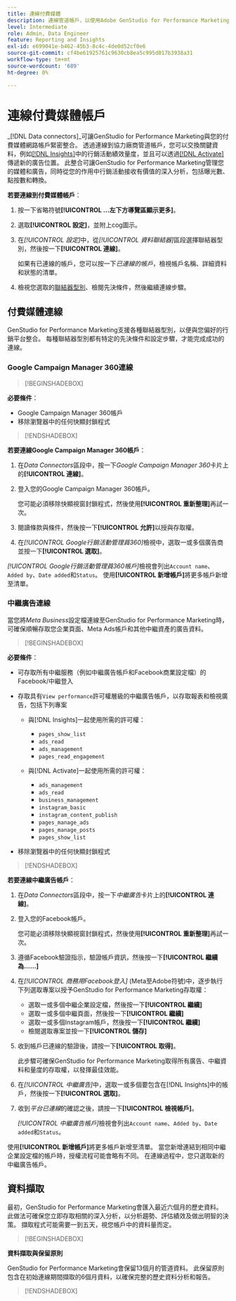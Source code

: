 ```yaml
---
title: 連線付費媒體
description: 連線管道帳戶，以使用Adobe GenStudio for Performance Marketing啟用和監控您的廣告和媒體。
level: Intermediate
role: Admin, Data Engineer
feature: Reporting and Insights
exl-id: e699041e-b462-45b3-8c4c-4de0d52cf0e6
source-git-commit: cf4be61925761c9630cb8ea5c995d017b3938a31
workflow-type: tm+mt
source-wordcount: '689'
ht-degree: 0%

---
```


# 連線付費媒體帳戶

_[!DNL Data connectors]_可讓GenStudio for Performance Marketing與您的付費媒體網路帳戶緊密整合。 透過連線到協力廠商管道帳戶，您可以交換關鍵資料，例如[[!DNL Insights]](/help/user-guide/insights/overview.md)中的行銷活動績效量度，並且可以透過[[!DNL Activate]](/help/user-guide/activation/overview.md)傳遞新的廣告位置。 此整合可讓GenStudio for Performance Marketing管理您的媒體和廣告，同時從您的作用中行銷活動接收有價值的深入分析，包括曝光數、點按數和轉換。

**若要連線到付費媒體帳戶**：

1. 按一下省略符號&#x200B;**[!UICONTROL ...左下方導覽區顯示更多]**。

1. 選取&#x200B;**[!UICONTROL 設定]**，並附上cog圖示。

1. 在&#x200B;_[!UICONTROL 設定]_&#x200B;中，從&#x200B;_[!UICONTROL 資料聯結器]_&#x200B;區段選擇聯結器型別，然後按一下&#x200B;**[!UICONTROL 連線]**。

   如果有已連線的帳戶，您可以按一下&#x200B;_已連線的帳戶_，檢視帳戶名稱、詳細資料和狀態的清單。

1. 檢視您選取的[聯結器型別](#connector-types)、檢閱先決條件，然後繼續連線步驟。

## 付費媒體連線

GenStudio for Performance Marketing支援各種聯結器型別，以便與您偏好的行銷平台整合。 每種聯結器型別都有特定的先決條件和設定步驟，才能完成成功的連線。

### Google Campaign Manager 360連線

>[!BEGINSHADEBOX]

**必要條件**：

- Google Campaign Manager 360帳戶
- 移除瀏覽器中的任何快顯封鎖程式

>[!ENDSHADEBOX]

**若要連線Google Campaign Manager 360帳戶**：

1. 在&#x200B;_Data Connectors_&#x200B;區段中，按一下&#x200B;_Google Campaign Manager 360_&#x200B;卡片上的&#x200B;**[!UICONTROL 連線]**。

1. 登入您的Google Campaign Manager 360帳戶。

   您可能必須移除快顯視窗封鎖程式，然後使用&#x200B;**[!UICONTROL 重新整理]**&#x200B;再試一次。

1. 閱讀條款與條件，然後按一下&#x200B;**[!UICONTROL 允許]**&#x200B;以授與存取權。

1. 在&#x200B;_[!UICONTROL Google行銷活動管理員360]_&#x200B;檢視中，選取一或多個廣告商並按一下&#x200B;**[!UICONTROL 選取]**。

_[!UICONTROL Google行銷活動管理員360帳戶]_&#x200B;檢視會列出`Account name`、`Added by`、`Date added`和`Status`。 使用&#x200B;**[!UICONTROL 新增帳戶]**&#x200B;將更多帳戶新增至清單。

### 中繼廣告連線

當您將&#x200B;_Meta Business_&#x200B;設定檔連線至GenStudio for Performance Marketing時，可確保順暢存取您企業頁面、Meta Ads帳戶和其他中繼資產的廣告資料。

>[!BEGINSHADEBOX]

**必要條件**：

- 可存取所有中繼服務（例如中繼廣告帳戶和Facebook商業設定檔）的Facebook/中繼登入
- 存取具有`View performance`許可權層級的中繼廣告帳戶，以存取報表和檢視廣告，包括下列專案
   - 與[!DNL Insights]一起使用所需的許可權：

      - `pages_show_list`
      - `ads_read`
      - `ads_management`
      - `pages_read_engagement`

   - 與[!DNL Activate]一起使用所需的許可權：

      - `ads_management`
      - `ads_read`
      - `business_management`
      - `instagram_basic`
      - `instagram_content_publish`
      - `pages_manage_ads`
      - `pages_manage_posts`
      - `pages_show_list`

- 移除瀏覽器中的任何快顯封鎖程式

>[!ENDSHADEBOX]

**若要連線中繼廣告帳戶**：

1. 在&#x200B;_Data Connectors_&#x200B;區段中，按一下&#x200B;_中繼廣告_&#x200B;卡片上的&#x200B;**[!UICONTROL 連線]**。

1. 登入您的Facebook帳戶。

   您可能必須移除快顯視窗封鎖程式，然後使用&#x200B;**[!UICONTROL 重新整理]**&#x200B;再試一次。

1. 遵循Facebook驗證指示，驗證帳戶資訊，然後按一下&#x200B;**[!UICONTROL 繼續為……]**

1. 在&#x200B;_[!UICONTROL 商務用Facebook登入]_ (Meta至Adobe符號)中，逐步執行下列選取專案以授予GenStudio for Performance Marketing存取權：

   - 選取一或多個中繼企業設定檔，然後按一下&#x200B;**[!UICONTROL 繼續]**
   - 選取一或多個中繼頁面，然後按一下&#x200B;**[!UICONTROL 繼續]**
   - 選取一或多個Instagram帳戶，然後按一下&#x200B;**[!UICONTROL 繼續]**
   - 檢閱選取專案並按一下&#x200B;**[!UICONTROL 儲存]**

1. 收到帳戶已連線的驗證後，請按一下&#x200B;**[!UICONTROL 取得]**。

   此步驟可確保GenStudio for Performance Marketing取得所有廣告、中繼資料和量度的存取權，以發揮最佳效能。

1. 在&#x200B;_[!UICONTROL 中繼廣告]_&#x200B;中，選取一或多個要包含在[!DNL Insights]中的帳戶，然後按一下&#x200B;**[!UICONTROL 選取]**。

1. 收到&#x200B;_平台已連線_&#x200B;的確認之後，請按一下&#x200B;**[!UICONTROL 檢視帳戶]**。

   _[!UICONTROL 中繼廣告帳戶]_&#x200B;檢視會列出`Account name`、`Added by`、`Date added`和`Status`。

使用&#x200B;**[!UICONTROL 新增帳戶]**&#x200B;將更多帳戶新增至清單。 當您新增連結到相同中繼企業設定檔的帳戶時，授權流程可能會略有不同。 在連線過程中，您只選取新的中繼廣告帳戶。

## 資料擷取

最初，GenStudio for Performance Marketing會匯入最近六個月的歷史資料。 此做法可確保您立即存取相關的深入分析，以分析趨勢、評估績效及做出明智的決策。 擷取程式可能需要一到五天，視您帳戶中的資料量而定。

>[!BEGINSHADEBOX]

**資料擷取與保留原則**

GenStudio for Performance Marketing會保留13個月的管道資料。 此保留原則包含在初始連線期間擷取的6個月資料，以確保完整的歷史資料分析和報告。

>[!ENDSHADEBOX]
